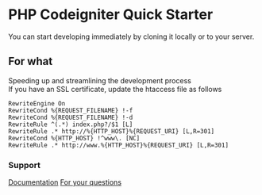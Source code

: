 # PHP Codeigniter Quick Starter
You can start developing immediately by cloning it locally or to your server.
## For what
Speeding up and streamlining the development process
<br/>
If you have an SSL certificate, update the htaccess file as follows
```
RewriteEngine On
RewriteCond %{REQUEST_FILENAME} !-f
RewriteCond %{REQUEST_FILENAME} !-d
RewriteRule ^(.*) index.php?/$1 [L]
RewriteRule .* http://%{HTTP_HOST}%{REQUEST_URI} [L,R=301]
RewriteCond %{HTTP_HOST} !^www\. [NC]
RewriteRule .* http://www.%{HTTP_HOST}%{REQUEST_URI} [L,R=301]
```


### Support
[Documentation](https://codeigniter.com/userguide3)
[For your questions](https://github.com/ferdiozer/Codeigniter/issues)
